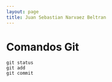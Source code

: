 ```yaml
---
layout: page
title: Juan Sebastian Narvaez Beltran
---
```


# Comandos Git

```
git status
git add
git commit

```
